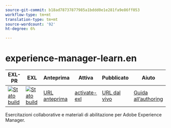 ```yaml
---
source-git-commit: b18ad78737877985a1bddd0e1e281fa9e86ff053
workflow-type: tm+mt
translation-type: tm+mt
source-wordcount: '92'
ht-degree: 6%

---
```

# experience-manager-learn.en

| EXL-PR | EXL | Anteprima | Attiva | Pubblicato | Aiuto |
|--- |--- |--- |--- |--- |--- |
| [![Stato build](https://docs.ci.corp.adobe.com/view/exl-pr/job/experience-manager-learn.en_pr-exl/badge/icon)](https://docs.ci.corp.adobe.com/view/exl-pr/job/experience-manager-learn.en_pr-exl/lastBuild/) | [![Stato build](https://docs.ci.corp.adobe.com/view/exl-pr/job/experience-manager-learn.en_exl/lastBuild/badge/icon)](https://docs.ci.corp.adobe.com/view/exl-pr/job/experience-manager-learn.en_exl/lastBuild/lastBuild) | [URL anteprima](https://experienceleague.corp.adobe.com/docs/experience-manager-learn/cloud-service/overview.html?lang=en) | [activate-exl](https://docs.ci.corp.adobe.com/job/activate-exl/build/) | [URL dal vivo](https://experienceleague.adobe.com/docs/experience-manager-learn/cloud-service/overview.html?lang=en) | [Guida all’authoring](https://experienceleague.adobe.com/docs/authoring-guide-exl/using/home.html?lang=en) |

Esercitazioni collaborative e materiali di abilitazione per Adobe Experience Manager.
